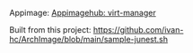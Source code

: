Appimage: [Appimagehub: virt-manager](https://www.pling.com/p/2165918/)

Built from this project: https://github.com/ivan-hc/ArchImage/blob/main/sample-junest.sh
